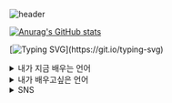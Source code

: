 ![header](https://capsule-render.vercel.app/api?type=venom&height=200&color=7fc7d9&text=Student%20Developer&stroke=7fc7d9)

[![Anurag's GitHub stats](https://github-readme-stats.vercel.app/api?username=choitjddn0311)](https://github.com/anuraghazra/github-readme-stats)

[![Typing SVG](https://readme-typing-svg.demolab.com?font=Fira+Code&weight=900&pause=1000&color=646464&random=false&width=435&lines=%EA%B0%9C%EB%B0%9C%EC%9E%90%EB%A5%BC+%EA%BF%88%EA%BE%B8%EB%8A%94+2%ED%95%99%EB%85%84+%EA%B3%A0%EB%93%B1%ED%95%99%EC%83%9D%EC%9E%85%EB%8B%88%EB%8B%A4!!)](https://git.io/typing-svg)

<details>
<summary>
  내가 지금 배우는 언어
</summary>
  
![html](https://img.shields.io/badge/HTML5-E34F26?style=for-the-badge&logo=html5&logoColor=white)
![css](https://img.shields.io/badge/CSS3-1572B6?style=for-the-badge&logo=css3&logoColor=white)
![js](https://img.shields.io/badge/JavaScript-F7DF1E?style=for-the-badge&logo=JavaScript&logoColor=white)
![python](https://img.shields.io/badge/Python-3776AB?style=for-the-badge&logo=python&logoColor=white)

</details>

<details>
<summary>
  내가 배우고싶은 언어
</summary>
  
  ![c](https://img.shields.io/badge/C-00599C?style=for-the-badge&logo=c&logoColor=white)
  ![php](https://img.shields.io/badge/PHP-777BB4?style=for-the-badge&logo=php&logoColor=white)
  ![react](https://img.shields.io/badge/React-20232A?style=for-the-badge&logo=react&logoColor=61DAFB)
  ![java](https://img.shields.io/badge/Java-ED8B00?style=for-the-badge&logo=openjdk&logoColor=white)
  ![c++](https://img.shields.io/badge/C%2B%2B-00599C?style=for-the-badge&logo=c%2B%2B&logoColor=white)
  ![kotlin](https://img.shields.io/badge/Kotlin-0095D5?&style=for-the-badge&logo=kotlin&logoColor=white)

</details>


<details>
<summary>
  SNS
</summary>
  
  ![instagram](https://img.shields.io/badge/Instagram-E4405F?style=for-the-badge&logo=instagram&logoColor=white)
  ![github](https://img.shields.io/badge/GitHub-100000?style=for-the-badge&logo=github&logoColor=white)
  

</details>

